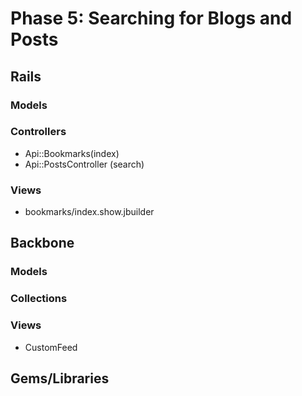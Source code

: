 # Phase 5: Searching for Blogs and Posts

## Rails
### Models

### Controllers
* Api::Bookmarks(index)
* Api::PostsController (search)

### Views
* bookmarks/index.show.jbuilder

## Backbone
### Models

### Collections

### Views
* CustomFeed

## Gems/Libraries

